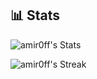 ## 📊 Stats

![amir0ff's Stats](https://github-readme-stats.vercel.app/api?username=amir0ff&theme=dark&show_icons=true&hide_border=true&count_private=true)

![amir0ff's Streak](https://github-readme-streak-stats.herokuapp.com/?user=amir0ff&theme=dark&hide_border=true)
